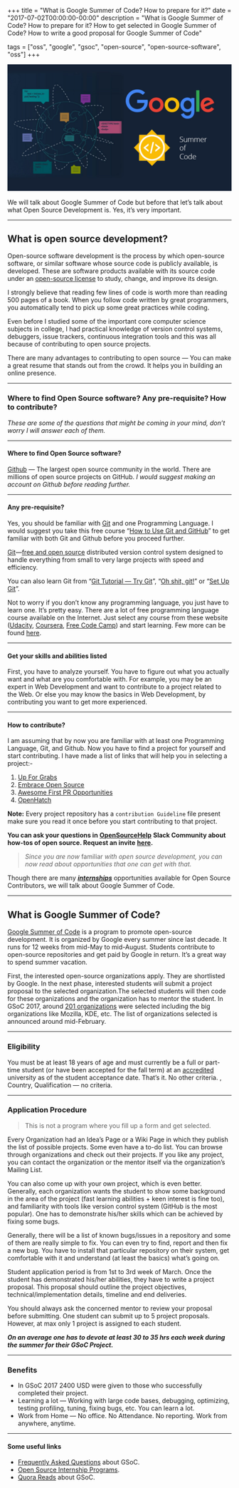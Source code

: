 +++
title = "What is Google Summer of Code? How to prepare for it?"
date = "2017-07-02T00:00:00-00:00"
description = "What is Google Summer of Code? How to prepare for it? How to get selected in Google Summer of Code? How to write a good proposal for Google Summer of Code"

tags = ["oss", "google", "gsoc", "open-source", "open-source-software", "oss"]
+++

![banner](/images/what-is-google-summer-of-code-how-to-prepare-for-it/banner.jpeg)

We will talk about Google Summer of Code but before that let’s talk about what
Open Source Development is. Yes, it’s very important.

---

## What is open source development?

Open-source software development is the process by which open-source software, or similar software whose source code is publicly available, is developed. These are software products available with its source code under an [open-source license](https://opensource.org/licenses) to study, change, and improve its design.

I strongly believe that reading few lines of code is worth more than reading 500 pages of a book. When you follow code written by great programmers, you automatically tend to pick up some great practices while coding.

Even before I studied some of the important core computer science subjects in college, I had practical knowledge of version control systems, debuggers, issue trackers, continuous integration tools and this was all because of contributing to open source projects.

There are many advantages to contributing to open source — You can make a great resume that stands out from the crowd. It helps you in building an online presence.

---

### Where to find Open Source software? Any pre-requisite? How to contribute?

_These are some of the questions that might be coming in your mind, don’t worry I will answer each of them._

---

#### Where to find Open Source software?

[Github](http://github.com/) — The largest open source community in the world. There are millions of open source projects on GitHub. _I would suggest making an account on Github before reading further._

---

#### Any pre-requisite?

Yes, you should be familiar with [Git](https://git-scm.com/) and one Programming Language. I would suggest you take this free course “[How to Use Git and GitHub](https://www.freecodecamp.org/news/the-beginners-guide-to-git-github/)” to get familiar with both Git and Github before you proceed further.

[Git](https://git-scm.com/)—[free and open source](https://git-scm.com/about/free-and-open-source) distributed version control system designed to handle everything from small to very large projects with speed and efficiency.

You can also learn Git from “[Git Tutorial — Try Git](https://try.github.io/levels/1/challenges/1)”, “[Oh shit, git!](http://ohshitgit.com/)” or “[Set Up Git](https://help.github.com/articles/set-up-git/)”.

Not to worry if you don’t know any programming language, you just have to learn one. It’s pretty easy. There are a lot of free programming language course available on the Internet. Just select any course from these website ([Udacity](https://in.udacity.com/courses/all/), [Coursera](https://www.coursera.org/courses?query=programming), [Free Code Camp](http://www.freecodecamp.com/)) and start learning. Few more can be found [here](https://www.entrepreneur.com/article/250323).

---

#### Get your skills and abilities listed

First, you have to analyze yourself. You have to figure out what you actually want and what are you comfortable with. For example, you may be an expert in Web Development and want to contribute to a project related to the Web. Or else you may know the basics in Web Development, by contributing you want to get more experienced.

---

#### How to contribute?

I am assuming that by now you are familiar with at least one Programming Language, Git, and Github. Now you have to find a project for yourself and start contributing. I have made a list of links that will help you in selecting a project:-

1.  [Up For Grabs](http://up-for-grabs.net/#/)
2.  [Embrace Open Source](https://open-source.now.sh/)
3.  [Awesome First PR Opportunities](https://github.com/MunGell/awesome-for-beginners#awesome-first-pr-opportunities-)
4.  [OpenHatch](https://openhatch.org/search/)

**Note:** Every project repository has a `contribution Guideline` file present make sure you read it once before you start contributing to that project.

**You can ask your questions in** [**OpenSourceHelp**](https://opensourcehelp.slack.com/) **Slack Community about how-tos of open source. Request an invite** [**here**](https://opensourcehelp.herokuapp.com/)**.**

> _Since you are now_ familiar _with open source development, you can now read about opportunities that one can get with that._

Though there are many [**_internships_**](https://github.com/tapasweni-pathak/SOC-Programs/blob/master/README.md#soc-programs) opportunities available for Open Source Contributors, we will talk about Google Summer of Code.

---

## What is Google Summer of Code?

[Google Summer of Code](https://summerofcode.withgoogle.com/) is a program to promote open-source development. It is organized by Google every summer since last decade. It runs for 12 weeks from mid-May to mid-August. Students contribute to open-source repositories and get paid by Google in return. It’s a great way to spend summer vacation.

First, the interested open-source organizations apply. They are shortlisted by Google. In the next phase, interested students will submit a project proposal to the selected organization.The selected students will then code for these organizations and the organization has to mentor the student. In GSoC 2017, around [201 organizations](https://summerofcode.withgoogle.com/organizations/) were selected including the big organizations like Mozilla, KDE, etc. The list of organizations selected is announced around mid-February.

---

### Eligibility

You must be at least 18 years of age and must currently be a full or part-time student (or have been accepted for the fall term) at an [accredited](https://developers.google.com/open-source/gsoc/faq#accredited) university as of the student acceptance date. That’s it. No other criteria. , Country, Qualification — no criteria.

---

### Application Procedure

> This is not a program where you fill up a form and get selected.

Every Organization had an Idea’s Page or a Wiki Page in which they publish the list of possible projects. Some even have a to-do list. You can browse through organizations and check out their projects. If you like any project, you can contact the organization or the mentor itself via the organization’s Mailing List.

You can also come up with your own project, which is even better. Generally, each organization wants the student to show some background in the area of the project (fast learning abilities + keen interest is fine too), and familiarity with tools like version control system (GitHub is the most popular). One has to demonstrate his/her skills which can be achieved by fixing some bugs.

Generally, there will be a list of known bugs/issues in a repository and some of them are really simple to fix. You can even try to find, report and then fix a new bug. You have to install that particular repository on their system, get comfortable with it and understand (at least the basics) what’s going on.

Student application period is from 1st to 3rd week of March. Once the student has demonstrated his/her abilities, they have to write a project proposal. This proposal should outline the project objectives, technical/implementation details, timeline and end deliveries.

You should always ask the concerned mentor to review your proposal before submitting. One student can submit up to 5 project proposals. However, at max only 1 project is assigned to each student.

**_On an average one has to devote at least 30 to 35 hrs each week during the summer for their GSoC Project._**

---

### Benefits

- In GSoC 2017 2400 USD were given to those who successfully completed their project.
- Learning a lot — Working with large code bases, debugging, optimizing, testing profiling, tuning, fixing bugs, etc. You can learn a lot.
- Work from Home — No office. No Attendance. No reporting. Work from anywhere, anytime.

---

#### Some useful links

- [Frequently Asked Questions](https://developers.google.com/open-source/gsoc/faq) about GSoC.
- [Open Source Internship Programs](https://github.com/tapasweni-pathak/SOC-Programs/blob/master/README.md).
- [Quora Reads](https://github.com/tapasweni-pathak/Getting-Started-With-Contributing-to-Open-Sources/blob/master/QuoraReads.md) about GSoC.
